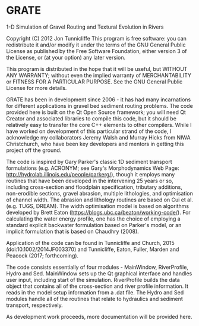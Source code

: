 # GRATE
1-D Simulation of Gravel Routing and Textural Evolution in Rivers

Copyright (C) 2012  Jon Tunnicliffe
This program is free software: you can redistribute it and/or modify it under the terms of the GNU General Public License as published by the Free Software Foundation, either version 3 of the License, or (at your option) any later version.

This program is distributed in the hope that it will be useful, but WITHOUT ANY WARRANTY; without even the implied warranty of MERCHANTABILITY or FITNESS FOR A PARTICULAR PURPOSE.  See the GNU General Public License for more details.

GRATE has been in development since 2006 - it has had many incarnations for different applications in gravel bed sediment routing problems. The code provided here is built on the Qt Open Source framework; you will need Qt Creator and associated libraries to compile this code, but it should be relatively easy to transfer the core C++ elements to other compilers. While I have worked on development of this particular strand of the code, I acknowledge my collaborators Jeremy Walsh and Murray Hicks from NIWA Christchurch, who have been key developers and mentors in getting this project off the ground.

The code is inspired by Gary Parker's classic 1D sediment transport formulations (e.g. ACRONYM; see Gary's Morphodynamics Web Page: http://hydrolab.illinois.edu/people/parkerg/), though it employs many routines that have been developed in the intervening 25 years or so, including cross-section and floodplain specification, tributary additions, non-erodible sections, gravel abrasion, multiple lithologies, and optimisation of channel width. The abrasion and lithology routines are based on Cui et al. (e.g. TUGS, DREAM). The width optimisation model is based on algorithms developed by Brett Eaton (https://blogs.ubc.ca/beaton/working-code/). For calculating the water energy profile, one has the choice of employing a standard explicit backwater formulation based on Parker's model, or an implicit formulation that is based on Chaudhry (2008).

Application of the code can be found in Tunnicliffe and Church, 2015 (doi:10.1002/2014JF003370) and Tunnicliffe, Eaton, Fuller, Marden and Peacock (2017; forthcoming).

The code consists essentially of four modules - MainWindow, RiverProfile, Hydro and Sed. MainWindow sets up the Qt graphical interface and handles user input, including start of the simulation. RiverProfile builds the data object that contains all of the cross-section and river profile information. It reads in the model setup information from a .dat file. The Hydro and Sed modules handle all of the routines that relate to hydraulics and sediment transport, respectively.

As development work proceeds, more documentation will be provided here.
